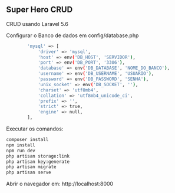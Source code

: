 ## Super Hero CRUD

CRUD usando Laravel 5.6


Configurar o Banco de dados em config/database.php
```bash
        'mysql' => [
            'driver' => 'mysql',
            'host' => env('DB_HOST', 'SERVIDOR'),
            'port' => env('DB_PORT', '3306'),
            'database' => env('DB_DATABASE', 'NOME_DO_BANCO'),
            'username' => env('DB_USERNAME', 'USUARIO'),
            'password' => env('DB_PASSWORD', 'SENHA'),
            'unix_socket' => env('DB_SOCKET', ''),
            'charset' => 'utf8mb4',
            'collation' => 'utf8mb4_unicode_ci',
            'prefix' => '',
            'strict' => true,
            'engine' => null,
        ],

```

Executar os comandos:
```bash
composer install
npm install
npm run dev
php artisan storage:link
php artisan key:generate
php artisan migrate
php artisan serve
```
Abrir o navegador em: http://localhost:8000
